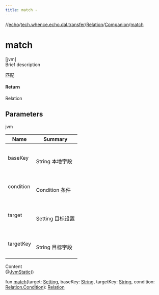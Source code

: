 ```yaml
---
title: match -
---
```

//[echo](../../../index.md)/[tech.whence.echo.dal.transfer](../../index.md)/[Relation](../index.md)/[Companion](index.md)/[match](match.md)



# match  
[jvm]  
Brief description  


匹配



#### Return  


Relation



## Parameters  
  
jvm  
  
|  Name|  Summary| 
|---|---|
| baseKey| <br><br>String 本地字段<br><br>
| condition| <br><br>Condition 条件<br><br>
| target| <br><br>Setting 目标设置<br><br>
| targetKey| <br><br>String 目标字段<br><br>
  
  
Content  
@[JvmStatic](https://kotlinlang.org/api/latest/jvm/stdlib/kotlin.jvm/-jvm-static/index.html)()  
  
fun [match](match.md)(target: [Setting](../../../tech.whence.echo.dal.transfer.project/-setting/index.md), baseKey: [String](https://kotlinlang.org/api/latest/jvm/stdlib/kotlin/-string/index.html), targetKey: [String](https://kotlinlang.org/api/latest/jvm/stdlib/kotlin/-string/index.html), condition: [Relation.Condition](../-condition/index.md)): [Relation](../index.md)  



